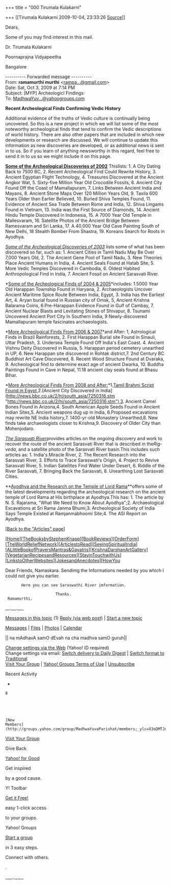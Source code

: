 +++
title = "000 Tirumala Kulakarni"

+++
[[Tirumala Kulakarni	2009-10-04, 23:33:26 [Source](https://groups.google.com/g/bvparishat/c/0ryeqaRELQQ)]]



Dears,

  

Some of you may find interest in this mail.

  

Dr. Tirumala Kulakarni

Poornaprajna Vidyapeetha

Bangalore  
  

---------- Forwarded message ----------  
From: **ramamurthi murthi** \<[rampa...@gmail.com]()\>  
Date: Sat, Oct 3, 2009 at 7:14 PM  
Subject: \[MYP\] Archeologicl Findings  
To: [MadhwaYuv...@yahoogroups.com]()  
  
  



**Recent Archeological Finds Confirming Vedic History**



 Additional evidence of the truths of Vedic culture is continually being uncovered. So this is a new project in which we will list some of the most noteworthy archeological finds that tend to confirm the Vedic descriptions of world history. There are also other papers that are included in which new developments or research are discussed. We will continue to update this information as new discoveries are developed, or as additional news is sent in to us. So if you learn of anything newsworthy in this regard, feel free to send it in to us so we might include it on this page.

**[Some of the Archeological Discoveries of 2002](http://www.stephen-knapp.com/some_of_the_archeological_finds_of_2002.htm)**
Thislists: 1. A City Dating Back to 7500 BC, 2. Recent Archeological Find Could Rewrite History, 3. Ancient Egyptian Flight Technology, 4. Treasures Discovered at the Ancient Angkor Wat, 5. Sixty-five Million Year Old Crocodile Fossils, 6. Ancient City Found Off the Coast of Mamallapuram, 7. Links Between Ancient India and Mayans, 8. Ancient Stone Maps Over 120 Million Years Old, 9. Taxila 600 Years Older than Earlier Believed, 10. Buried Shiva Temples Found, 11. Evidence of Ancient Sea Trade Between Rome and India, 12. Shiva Lingams Found in Vietnam, 13. India was the First Source of Diamonds, 14. Ancient Hindu Temple Discovered in Indonesia, 15. A 7000 Year Old Temple in Mallesvaram, 16. Satellite Photos of the Ancient Bridge Between Ramesvaram and Sri Lanka, 17. A 40,000 Year Old Cave Painting South of New Delhi, 18 Stealth Bomber From Shastra, 19. Koreans Search for Roots in Ayodhya.

[*Some of the Archeological Discoveries of 2003*](http://www.stephen-knapp.com/archeological_discoveries_of_2003.htm)
lists some of what has been discovered so far, such as: 1. Ancient Cities in Tamil Nadu May Be Over 7,000 Years Old, 2. The Ancient Gene Pool of Tamil Nadu, 3. New Theories Place Ancient Humans in India, 4. Ancient Seals Found at Hatab Site, 5. More Vedic Temples Discovered in Cambodia, 6. Oldest Habited Anthropological Find in India, 7. Ancient Fossil on Ancient Sarasvati River.

*[Some of the Archeological Finds of 2004 & 2005](http://www.stephen-knapp.com/archeological_finds_of_2004.htm)*includes: 1.5000 Year Old Harappan Township Found in Haryana, 2. Archaeologists Uncover Ancient Maritime Spice Route Between India, Egypt, 3. India has the Earliest Art, 4. Aryan burial found in Russian city of Omsk, 5, Ancient Krishna Balarama Coins, 6.Pre-Harappan Evidence Found in Gulf of Cambay, 7. Ancient Nuclear Blasts and Levitating Stones of Shivapur, 8. Tsunami Uncovered Ancient Port City In Southern India, 9 Newly-discovered Mamallapuram temple fascinates archaeologists.

*[More Archeological Finds From 2006 & 2007](http://www.stephen-knapp.com/more_archeological_finds_from_2006.htm)*and After: 1, Astrological Finds in Brazil Rainforests, 2. First Harappan Burial site Found in Sinauli, Uttar Pradesh, 3. Undersea Temple Found Off India's East Coast. 4. Ancient Vishnu Deity Discovered in Russia, 5. Harappan period cemetery unearthed in UP, 6. New Harappan site discovered in Rohtak district,7. 2nd Century BC Buddhist Art Cave Discovered, 8. Recent Wood Structure Found at Dvaraka, 9. Archeological find to determine exact age of ancient Dwarka, 10. Buddha Paintings Found in Cave in Nepal, 11.18 ancient clay seals found at Bhasu Bihar.

*[More Archeological Finds From 2008 and After:](http://www.stephen-knapp.com/more_archeological_finds_from_2008_and_after.htm)*1.[Tamil Brahmi Script Found in Egypt,](http://www.ifpindia.org/ecrire/upload/press_ifp_website/tamil_brahmi_21nov07.jpg "http://www.ifpindia.org/ecrire/upload/press_ifp_website/tamil_brahmi_21nov07.jpg")2.[Ancient City Discovered in India](http://news.bbc.co.uk/2/hi/south_asia/7250316.stm "http://news.bbc.co.uk/2/hi/south_asia/7250316.stm"),3. Ancient Camel Bones Found in Arizona,4. South American Apple Seeds Found in Ancient Indian Sites,5. Ancient weapons dug up in India, 6.Proposed excavations may rewrite NE India history,7. 1400-yr-old Monastery Unearthed,8. New finds take archaeologists closer to Krishna,9. Discovery of Older City than Mohenjodaro.

[*The Sarasvati River*](http://www.stephen-knapp.com/recent_research_on_the_sarasvati_river.htm)provides articles on the ongoing discovery and work to recover the route of the ancient Sarasvati River that is described in the*Rig-veda*, and a satellite photo of the Sarasvati River basin.This includes such articles as: 1. India's Miracle River, 2. The Recent Research into the Sarasvati River, 3. Efforts to Trace Saraswati's Origin, 4. Project to Revive Sarasvati River, 5. Indian Satellites Find Water Under Desert, 6. Riddle of the River Sarasvati, 7. Bringing Back the Sarasvati, 8. Unearthing Lost Sarasvati Cities.

**[Ayodhya and the Research on the Temple of Lord Rama](http://www.stephen-knapp.com/ayodhya_and_the_research_on_the_temple_of_Lord_Rama.htm)**offers some of the latest developments regarding the archeological research on the ancient temple of Lord Rama at His birthplace at Ayodhya.This has: 1. The article by N. S. Rajarama, "What We Need to Know About Ayodhya";2. Archaeological Excavations at Sri Rama Janma Bhumi;3. Archeological Society of India Says Temple Existed at Ramjanmabhoomi Site;4. The ASI Report on Ayodhya.

\[[Back to the "Articles" page](http://www.stephen-knapp.com/articles_to_read.htm)\]

\[[Home](http://www.stephen-knapp.com/index.htm)\]\[[TheBooksbyStephenKnapp](http://www.stephen-knapp.com/books_by_stephen_knapp.htm)\]\[[BookReviews](http://www.stephen-knapp.com/book_reviews.htm)\]\[[OrderForm](http://www.stephen-knapp.com/order_form.htm)\]\[[TheWorldReliefNetwork](http://www.stephen-knapp.com/world_relief_network.htm)\]\[[ArticlestoRead](http://www.stephen-knapp.com/articles_to_read.htm)\]\[[SeeingSpiritualIndia](http://www.stephen-knapp.com/seeing_spiritual_india.htm)\]\[[ALittleBookofPrayersMantras&Gayatris](http://www.stephen-knapp.com/a_little_book_of_prayers_mantras_gayatris.htm)\]\[[KrishnaDarshanArtGallery](http://www.stephen-knapp.com/krishna_darshan_art_gallery.htm)\]\[[VegetarianRecipesandResources](http://www.stephen-knapp.com/vegetarian_recipes_and_resources.htm)\]\[[StayinTouchwithUs](http://www.stephen-knapp.com/stay_in_touch.htm)\]\[[LinkstoOtherWebsites](http://www.stephen-knapp.com/links_to_other_websites.htm)\]\[[JokesandAnecdotes](http://www.stephen-knapp.com/jokes_and_anecdotes.htm)\]\[[HowYou](http://www.stephen-knapp.com/how_you_can_help.htm)

Dear Friends, Namaskara. Sendimg the Informations needed by you which I could not give you earlier.

           Here you can see Saraswathi River imformation.

                          Thanks.     
     Ramamurthi.                         
                                   
       

                                   
                                   
    

                                   
                                   
        

  





\_\_.\_,\_.\_\_\_

[Messages in this topic](http://groups.yahoo.com/group/MadhwaYuvaParishat/message/11794;_ylc=X3oDMTM3NWJiOGpsBF9TAzk3MzU5NzE0BGdycElkAzIwMjI5Nzk2BGdycHNwSWQDMTcwNTM2NjY1OQRtc2dJZAMxMTc5NARzZWMDZnRyBHNsawN2dHBjBHN0aW1lAzEyNTQ1Nzk1MDgEdHBjSWQDMTE3OTQ-) (1) [ Reply (via web post)](http://groups.yahoo.com/group/MadhwaYuvaParishat/post;_ylc=X3oDMTJycXUycHZyBF9TAzk3MzU5NzE0BGdycElkAzIwMjI5Nzk2BGdycHNwSWQDMTcwNTM2NjY1OQRtc2dJZAMxMTc5NARzZWMDZnRyBHNsawNycGx5BHN0aW1lAzEyNTQ1Nzk1MDg-?act=reply&messageNum=11794) \| [Start a new topic](http://groups.yahoo.com/group/MadhwaYuvaParishat/post;_ylc=X3oDMTJmNTRnZ3EwBF9TAzk3MzU5NzE0BGdycElkAzIwMjI5Nzk2BGdycHNwSWQDMTcwNTM2NjY1OQRzZWMDZnRyBHNsawNudHBjBHN0aW1lAzEyNTQ1Nzk1MDg-)

[Messages](http://groups.yahoo.com/group/MadhwaYuvaParishat/messages;_ylc=X3oDMTJmdjRhOHFzBF9TAzk3MzU5NzE0BGdycElkAzIwMjI5Nzk2BGdycHNwSWQDMTcwNTM2NjY1OQRzZWMDZnRyBHNsawNtc2dzBHN0aW1lAzEyNTQ1Nzk1MDg-) \| [Files](http://groups.yahoo.com/group/MadhwaYuvaParishat/files;_ylc=X3oDMTJndnJ2YnZkBF9TAzk3MzU5NzE0BGdycElkAzIwMjI5Nzk2BGdycHNwSWQDMTcwNTM2NjY1OQRzZWMDZnRyBHNsawNmaWxlcwRzdGltZQMxMjU0NTc5NTA4) \| [Photos](http://groups.yahoo.com/group/MadhwaYuvaParishat/photos;_ylc=X3oDMTJmNmk0OWRyBF9TAzk3MzU5NzE0BGdycElkAzIwMjI5Nzk2BGdycHNwSWQDMTcwNTM2NjY1OQRzZWMDZnRyBHNsawNwaG90BHN0aW1lAzEyNTQ1Nzk1MDg-) \| [Calendar](http://groups.yahoo.com/group/MadhwaYuvaParishat/calendar;_ylc=X3oDMTJlbXZucWo3BF9TAzk3MzU5NzE0BGdycElkAzIwMjI5Nzk2BGdycHNwSWQDMTcwNTM2NjY1OQRzZWMDZnRyBHNsawNjYWwEc3RpbWUDMTI1NDU3OTUwOA--)

\|\| na mAdhavA samO dEvah na cha madhva samO guruh\|\|  

  
[Change settings via the Web](http://groups.yahoo.com/group/MadhwaYuvaParishat/join;_ylc=X3oDMTJndTBwMWkwBF9TAzk3NDc2NTkwBGdycElkAzIwMjI5Nzk2BGdycHNwSWQDMTcwNTM2NjY1OQRzZWMDZnRyBHNsawNzdG5ncwRzdGltZQMxMjU0NTc5NTA4) (Yahoo! ID required)  
Change settings via email: [Switch delivery to Daily Digest]() \| [Switch format to Traditional]()  
[Visit Your Group](http://groups.yahoo.com/group/MadhwaYuvaParishat;_ylc=X3oDMTJlM2Jrb3I4BF9TAzk3NDc2NTkwBGdycElkAzIwMjI5Nzk2BGdycHNwSWQDMTcwNTM2NjY1OQRzZWMDZnRyBHNsawNocGYEc3RpbWUDMTI1NDU3OTUwOA--) \| [Yahoo! Groups Terms of Use](http://docs.yahoo.com/info/terms/) \| [Unsubscribe]()

Recent Activity

-   

    8

    

    

    [New
    Members](http://groups.yahoo.com/group/MadhwaYuvaParishat/members;_ylc=X3oDMTJnamt1dmxuBF9TAzk3MzU5NzE0BGdycElkAzIwMjI5Nzk2BGdycHNwSWQDMTcwNTM2NjY1OQRzZWMDdnRsBHNsawN2bWJycwRzdGltZQMxMjU0NTc5NTA4)

    

[Visit Your Group](http://groups.yahoo.com/group/MadhwaYuvaParishat;_ylc=X3oDMTJma202bDRiBF9TAzk3MzU5NzE0BGdycElkAzIwMjI5Nzk2BGdycHNwSWQDMTcwNTM2NjY1OQRzZWMDdnRsBHNsawN2Z2hwBHN0aW1lAzEyNTQ1Nzk1MDg-)

Give Back

[Yahoo! for Good](http://us.lrd.yahoo.com/_ylc=X3oDMTJuaXFsbTByBF9TAzk3MzU5NzE0BF9wAzEEZ3JwSWQDMjAyMjk3OTYEZ3Jwc3BJZAMxNzA1MzY2NjU5BHNlYwNuY21vZARzbGsDYnJhbmQEc3RpbWUDMTI1NDU3OTUwOA--;_ylg=1/SIG=11314uv3k/**http%3A//brand.yahoo.com/forgood)

Get inspired

by a good cause.

Y! Toolbar

[Get it Free!](http://us.lrd.yahoo.com/_ylc=X3oDMTJwbnZkbTh2BF9TAzk3MzU5NzE0BF9wAzIEZ3JwSWQDMjAyMjk3OTYEZ3Jwc3BJZAMxNzA1MzY2NjU5BHNlYwNuY21vZARzbGsDdG9vbGJhcgRzdGltZQMxMjU0NTc5NTA4;_ylg=1/SIG=11c6dvmk9/**http%3A//toolbar.yahoo.com/%3F.cpdl=ygrps)

easy 1-click access

to your groups.

Yahoo! Groups

[Start a group](http://groups.yahoo.com/start;_ylc=X3oDMTJwM3NwaHQ0BF9TAzk3MzU5NzE0BF9wAzMEZ3JwSWQDMjAyMjk3OTYEZ3Jwc3BJZAMxNzA1MzY2NjU5BHNlYwNuY21vZARzbGsDZ3JvdXBzMgRzdGltZQMxMjU0NTc5NTA4)

in 3 easy steps.

Connect with others.

.

  

\_\_,\_.\_,\_\_\_

  

